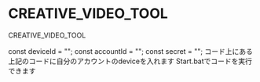# CREATIVE_VIDEO_TOOL
CREATIVE_VIDEO_TOOL

const deviceId = "";
const accountId = "";
const secret = "";
コード上にある上記のコードに自分のアカウントのdeviceを入れます
Start.batでコードを実行できます
